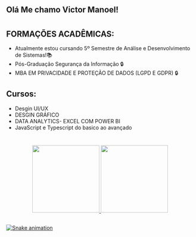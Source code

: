 ## Olá Me chamo Victor Manoel!
  #
## FORMAÇÕES ACADÊMICAS:
- Atualmente estou cursando 5º Semestre de Análise e Desenvolvimento de Sistemas!📚
- Pós-Graduação Segurança da Informação 🔒
- MBA EM PRIVACIDADE E PROTEÇÃO DE DADOS (LGPD E GDPR) 🔒

## Cursos:
- Desgin UI/UX
- DESGIN GRÁFICO
- DATA ANALYTICS- EXCEL COM POWER BI
- JavaScript e Typescript do basico ao avançado
  #

<div align="center">
  <a href="https://github.com/victor2706">
  <img height="180em" src="https://github-readme-stats.vercel.app/api?username=victor2706&show_icons=true&theme=dark&include_all_commits=true&count_private=true"/>
  <img height="180em" src="https://github-readme-stats.vercel.app/api/top-langs/?username=victor2706&layout=compact&langs_count=7&theme=dark"/>
</div>

  
  ##
 
<div> 
 
  ![Snake animation](https://github.com/victor2706/VictorManoel1/blob/output/github-contribution-grid-snake.svg)
 
</div>
